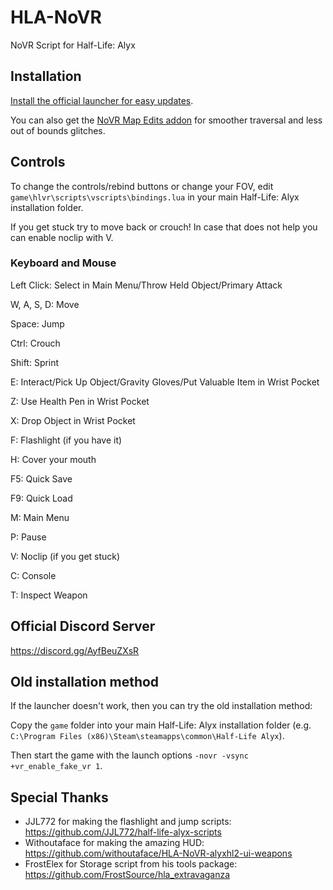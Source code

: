 # HLA-NoVR
NoVR Script for Half-Life: Alyx

## Installation
[Install the official launcher for easy updates](https://github.com/bfeber/HLA-NoVR-Launcher#installation-and-usage).

You can also get the [NoVR Map Edits addon](https://steamcommunity.com/sharedfiles/filedetails/?id=2956743603) for smoother traversal and less out of bounds glitches.

## Controls
To change the controls/rebind buttons or change your FOV, edit ``game\hlvr\scripts\vscripts\bindings.lua`` in your main Half-Life: Alyx installation folder.

If you get stuck try to move back or crouch! In case that does not help you can enable noclip with V.

### Keyboard and Mouse
Left Click: Select in Main Menu/Throw Held Object/Primary Attack

W, A, S, D: Move

Space: Jump

Ctrl: Crouch

Shift: Sprint

E: Interact/Pick Up Object/Gravity Gloves/Put Valuable Item in Wrist Pocket

Z: Use Health Pen in Wrist Pocket

X: Drop Object in Wrist Pocket

F: Flashlight (if you have it)

H: Cover your mouth

F5: Quick Save

F9: Quick Load

M: Main Menu

P: Pause

V: Noclip (if you get stuck)

C: Console

T: Inspect Weapon

## Official Discord Server
https://discord.gg/AyfBeuZXsR

## Old installation method
If the launcher doesn't work, then you can try the old installation method:

Copy the ``game`` folder into your main Half-Life: Alyx installation folder (e.g. ``C:\Program Files (x86)\Steam\steamapps\common\Half-Life Alyx``).

Then start the game with the launch options ``-novr -vsync +vr_enable_fake_vr 1``.

## Special Thanks
- JJL772 for making the flashlight and jump scripts: https://github.com/JJL772/half-life-alyx-scripts
- Withoutaface for making the amazing HUD: https://github.com/withoutaface/HLA-NoVR-alyxhl2-ui-weapons
- FrostElex for Storage script from his tools package: https://github.com/FrostSource/hla_extravaganza

